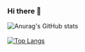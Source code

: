 ### Hi there 👋

<!--
**darlangui/darlangui** is a ✨ _special_ ✨ repository because its `README.md` (this file) appears on your GitHub profile.

Here are some ideas to get you started:

- 🔭 I’m currently working on ...
- 🌱 I’m currently learning ...
- 👯 I’m looking to collaborate on ...
- 🤔 I’m looking for help with ...
- 💬 Ask me about ...
- 📫 How to reach me: ...
- 😄 Pronouns: ...
- ⚡ Fun fact: ...
-->

![Anurag's GitHub stats](https://github-readme-stats.vercel.app/api?username=darlangui&hide=contribs,prs&theme=tokyonight) <br> <br>
[![Top Langs](https://github-readme-stats.vercel.app/api/top-langs/?username=darlangui&layout=compact&count_private=true&theme=tokyonight)](https://github.com/darlangui/github-readme-stats)
